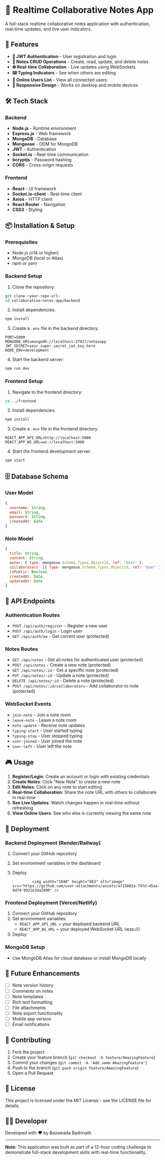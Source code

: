 # 📝 Realtime Collaborative Notes App

A full-stack realtime collaborative notes application with authentication, real-time updates, and live user indicators.

## 🚀 Features

- **🔐 JWT Authentication** - User registration and login
- **📝 Notes CRUD Operations** - Create, read, update, and delete notes
- **🌐 Real-time Collaboration** - Live updates using WebSockets
- **⌨️ Typing Indicators** - See when others are editing
- **👥 Online Users List** - View all connected users
- **📱 Responsive Design** - Works on desktop and mobile devices

## 🛠️ Tech Stack

### Backend
- **Node.js** - Runtime environment
- **Express.js** - Web framework
- **MongoDB** - Database
- **Mongoose** - ODM for MongoDB
- **JWT** - Authentication
- **Socket.io** - Real-time communication
- **bcryptjs** - Password hashing
- **CORS** - Cross-origin requests

### Frontend
- **React** - UI framework
- **Socket.io-client** - Real-time client
- **Axios** - HTTP client
- **React Router** - Navigation
- **CSS3** - Styling

## 📦 Installation & Setup

### Prerequisites
- Node.js (v14 or higher)
- MongoDB (local or Atlas)
- npm or yarn

### Backend Setup

1. Clone the repository:
```bash
git clone <your-repo-url>
cd collaborative-notes-app/backend
```

2. Install dependencies:
```bash
npm install
```

3. Create a `.env` file in the backend directory:
```env
PORT=5000
MONGODB_URI=mongodb://localhost:27017/notesapp
JWT_SECRET=your_super_secret_jwt_key_here
NODE_ENV=development
```

4. Start the backend server:
```bash
npm run dev
```

### Frontend Setup

1. Navigate to the frontend directory:
```bash
cd ../frontend
```

2. Install dependencies:
```bash
npm install
```

3. Create a `.env` file in the frontend directory:
```env
REACT_APP_API_URL=http://localhost:5000
REACT_APP_WS_URL=ws://localhost:5000
```

4. Start the frontend development server:
```bash
npm start
```

## 🗄️ Database Schema

### User Model
```javascript
{
  username: String,
  email: String,
  password: String,
  createdAt: Date
}
```

### Note Model
```javascript
{
  title: String,
  content: String,
  owner: { type: mongoose.Schema.Types.ObjectId, ref: 'User' },
  collaborators: [{ type: mongoose.Schema.Types.ObjectId, ref: 'User' }],
  isPublic: Boolean,
  createdAt: Date,
  updatedAt: Date
}
```

## 🔌 API Endpoints

### Authentication Routes
- `POST /api/auth/register` - Register a new user
- `POST /api/auth/login` - Login user
- `GET /api/auth/me` - Get current user (protected)

### Notes Routes
- `GET /api/notes` - Get all notes for authenticated user (protected)
- `POST /api/notes` - Create a new note (protected)
- `GET /api/notes/:id` - Get a specific note (protected)
- `PUT /api/notes/:id` - Update a note (protected)
- `DELETE /api/notes/:id` - Delete a note (protected)
- `POST /api/notes/:id/collaborators` - Add collaborator to note (protected)

### WebSocket Events
- `join-note` - Join a note room
- `leave-note` - Leave a note room
- `note-update` - Receive note updates
- `typing-start` - User started typing
- `typing-stop` - User stopped typing
- `user-joined` - User joined the note
- `user-left` - User left the note

## 🎮 Usage

1. **Register/Login**: Create an account or login with existing credentials
2. **Create Notes**: Click "New Note" to create a new note
3. **Edit Notes**: Click on any note to start editing
4. **Real-time Collaboration**: Share the note URL with others to collaborate in real-time
5. **See Live Updates**: Watch changes happen in real-time without refreshing
6. **View Online Users**: See who else is currently viewing the same note

## 🚀 Deployment

### Backend Deployment (Render/Railway)
1. Connect your GitHub repository
2. Set environment variables in the dashboard
3. Deploy

                <img width="1840" height="863" alt="image" src="https://github.com/user-attachments/assets/a715882a-797d-45aa-9d74-9921e3da2890" />



### Frontend Deployment (Vercel/Netlify)
1. Connect your GitHub repository
2. Set environment variables:
   - `REACT_APP_API_URL` = your deployed backend URL
   - `REACT_APP_WS_URL` = your deployed WebSocket URL (wss://)
3. Deploy

### MongoDB Setup
- Use MongoDB Atlas for cloud database or install MongoDB locally

## 📝 Future Enhancements

- [ ] Note version history
- [ ] Comments on notes
- [ ] Note templates
- [ ] Rich text formatting
- [ ] File attachments
- [ ] Note export functionality
- [ ] Mobile app version
- [ ] Email notifications

## 🤝 Contributing

1. Fork the project
2. Create your feature branch (`git checkout -b feature/AmazingFeature`)
3. Commit your changes (`git commit -m 'Add some AmazingFeature'`)
4. Push to the branch (`git push origin feature/AmazingFeature`)
5. Open a Pull Request

## 📄 License

This project is licensed under the MIT License - see the LICENSE file for details.

## 👨‍💻 Developer

Developed with ❤️ by Bezawada Badrinath

---

**Note**: This application was built as part of a 12-hour coding challenge to demonstrate full-stack development skills with real-time functionality.
